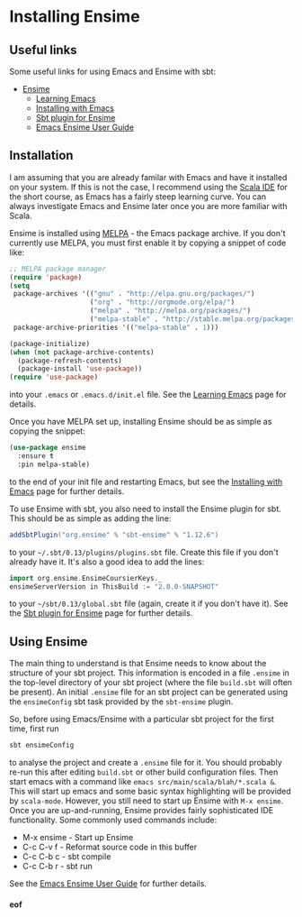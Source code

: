 # Installing Ensime

## Useful links

Some useful links for using Emacs and Ensime with sbt:

* [Ensime](http://ensime.org/)
  * [Learning Emacs](http://ensime.org/editors/emacs/learning)
  * [Installing with Emacs](http://ensime.org/editors/emacs/install/)
  * [Sbt plugin for Ensime](http://ensime.org/build_tools/sbt/)
  * [Emacs Ensime User Guide](http://ensime.org/editors/emacs/userguide/)

## Installation

I am assuming that you are already familar with Emacs and have it installed on your system. If this is not the case, I recommend using the [Scala IDE](ScalaIDE.md) for the short course, as Emacs has a fairly steep learning curve. You can always investigate Emacs and Ensime later once you are more familiar with Scala.

Ensime is installed using [MELPA](http://melpa.org/) - the Emacs package archive. If you don't currently use MELPA, you must first enable it by copying a snippet of code like:
```lisp
;; MELPA package manager
(require 'package)
(setq
 package-archives '(("gnu" . "http://elpa.gnu.org/packages/")
                    ("org" . "http://orgmode.org/elpa/")
                    ("melpa" . "http://melpa.org/packages/")
                    ("melpa-stable" . "http://stable.melpa.org/packages/"))
 package-archive-priorities '(("melpa-stable" . 1)))

(package-initialize)
(when (not package-archive-contents)
  (package-refresh-contents)
  (package-install 'use-package))
(require 'use-package)
```
into your `.emacs` or `.emacs.d/init.el` file. See the [Learning Emacs](http://ensime.org/editors/emacs/learning) page for details.

Once you have MELPA set up, installing Ensime should be as simple as copying the snippet:
```lisp
(use-package ensime
  :ensure t
  :pin melpa-stable)
```
to the end of your init file and restarting Emacs, but see the [Installing with Emacs](http://ensime.org/editors/emacs/install/) page for further details.

To use Ensime with sbt, you also need to install the Ensime plugin for sbt. This should be as simple as adding the line:
```scala
addSbtPlugin("org.ensime" % "sbt-ensime" % "1.12.6")
```
to your `~/.sbt/0.13/plugins/plugins.sbt` file. Create this file if you don't already have it. It's also a good idea to add the lines:
```scala
import org.ensime.EnsimeCoursierKeys._
ensimeServerVersion in ThisBuild := "2.0.0-SNAPSHOT"
```
to your `~/sbt/0.13/global.sbt` file (again, create it if you don't have it). See the [Sbt plugin for Ensime](http://ensime.org/build_tools/sbt/) page for further details.

## Using Ensime

The main thing to understand is that Ensime needs to know about the structure of your sbt project. This information is encoded in a file `.ensime` in the top-level directory of your sbt project (where the file `build.sbt` will often be present). An initial `.ensime` file for an sbt project can be generated using the `ensimeConfig` sbt task provided by the `sbt-ensime` plugin.

So, before using Emacs/Ensime with a particular sbt project for the first time, first run
```bash
sbt ensimeConfig
```
to analyse the project and create a `.ensime` file for it. You should probably re-run this after editing `build.sbt` or other build configuration files. Then start emacs with a command like `emacs src/main/scala/blah/*.scala &`. This will start up emacs and some basic syntax highlighting will be provided by `scala-mode`. However, you still need to start up Ensime with `M-x ensime`. Once you are up-and-running, Ensime provides fairly sophisticated IDE functionality. Some commonly used commands include:

* M-x ensime - Start up Ensime
* C-c C-v f - Reformat source code in this buffer
* C-c C-b c - sbt compile
* C-c C-b r - sbt run

See the [Emacs Ensime User Guide](http://ensime.org/editors/emacs/userguide/) for further details.



#### eof

